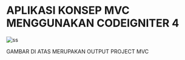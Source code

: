 # APLIKASI KONSEP MVC MENGGUNAKAN CODEIGNITER 4 

![ss](https://user-images.githubusercontent.com/92994749/158186518-d1cb44ee-a09c-4b14-82b1-dfedc2813cb0.PNG)

GAMBAR DI ATAS MERUPAKAN OUTPUT PROJECT MVC 
